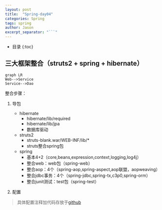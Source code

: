 ```yaml
---
layout: post
title:  "Spring-day04"
categories: Spring
tags: spring
author: Jason
excerpt_separator: "```"
---
```


* 目录
{:toc}

## 三大框架整合（struts2 + spring + hibernate）


```
graph LR
Web-->Service
Service-->Dao
```
整合步骤：
1. 导包
   - hibernate
     - hibernate/lib/required
     - hibernate/lib/jpa
     - 数据库驱动
   - struts2
     - struts-blank.war/WEB-INF/lib/*
     - struts整合spring包
   - spring
     - 基本4+2（core,beans,expression,context,logging,log4j）
     - 整合web：web包（spring-web）
     - 整合aop：4个（spring-aop,spring-aspect,aop联盟，aopweaving）
     - 整合jdbc事务：4个（spring-jdbc,spring-tx,c3p0,spring-orm）
     - 整合junit测试：test包（spring-test）

2. 配置
> 具体配置注释加代码存放于[github](https://github.com/1298630983/ssh_crm)

